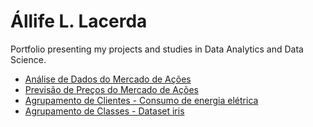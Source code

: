 # Állife L. Lacerda
Portfolio presenting my projects and studies in Data Analytics and Data Science.

* [Análise de Dados do Mercado de Ações](https://github.com/allifelacerda/Portfolio/blob/main/Mercado%20de%20A%C3%A7%C3%B5es%20-%20An%C3%A1lise%20t%C3%A9cnica%20e%20visualiza%C3%A7%C3%A3o%20de%20dados%20utilizando%20Python.ipynb)
* [Previsão de Preços do Mercado de Ações](https://github.com/allifelacerda/Portfolio/blob/main/Mercado%20de%20A%C3%A7%C3%B5es%20-%20Previs%C3%A3o%20de%20pre%C3%A7os%20utilizando%20Machine%20Learning.ipynb)
* [Agrupamento de Clientes - Consumo de energia elétrica](https://github.com/allifelacerda/Portfolio/blob/main/Agrupamento%20de%20Clientes.ipynb)
* [Agrupamento de Classes - Dataset iris](https://github.com/allifelacerda/Portfolio/blob/main/Iris%20Clustering.ipynb)

